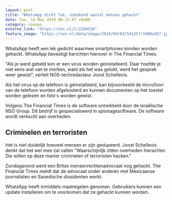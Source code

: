 ```yaml
---
layout: post
title: "WhatsApp dicht lek, onbekend aantal mensen gehackt"
date: Tue, 14 May 2019 08:15:07 +0200
category: nieuws
externe_link: "https://nos.nl/l/2284526"
feature_image: "https://nos.nl/data/image/2019/04/03/541257/1008x567.jpg"
---
```


<p>WhatsApp heeft een lek gedicht waarmee smartphones konden worden gehackt. WhatsApp bevestigt berichten hierover in The Financial Times.</p>
<p>"Als je werd gebeld kon er een virus worden geïnstalleerd. Daar hoefde je niet eens wat van te merken, want als het was gelukt, werd het gesprek weer gewist", vertelt NOS-techredacteur Joost Schellevis.</p>
<p>Als het virus op de telefoon is geïnstalleerd, kan bijvoorbeeld de microfoon van de telefoon worden afgeluisterd en kunnen documenten op het toestel worden gelezen en foto's worden gewist.</p>
<p>Volgens The Financial Times is de software ontwikkeld door de Israëlische NSO Group. Dit bedrijf is gespecialiseerd in spionagesoftware. De software wordt verkocht aan overheden.</p>
<h2>Criminelen en terroristen</h2>
<p>Het is niet duidelijk hoeveel mensen er zijn gedupeerd. Joost Schellevis denkt dat het wel mee zal vallen "Waarschijnlijk zitten overheden hierachter. Die willen op deze manier criminelen of terroristen hacken."</p>
<p>Zondagavond werd een Britse mensenrechtenadvocaat nog gehackt. The Financial Times meldt dat de advocaat onder anderen met Mexicaanse journalisten en Saoedische dissidenten werkt.</p>
<p>WhatsApp heeft inmiddels maatregelen genomen. Gebruikers kunnen een update installeren om te voorkomen dat ze gehackt kunnen worden.</p>
